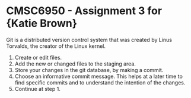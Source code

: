 # CMSC6950 - Assignment 3 for {Katie Brown}

Git is a distributed version control system that was created by
Linus Torvalds, the creator of the Linux kernel.
1. Create or edit files.
2. Add the new or changed files to the staging area.
3. Store your changes in the git database, by making a commit.
4. Choose an informative commit message. This helps at a later time to find
   specific commits and to understand the intention of the changes.
5. Continue at step 1. 
